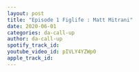 ```yaml
---
layout: post
title: "Episode 1 Figlife : Matt Mitrani"
date: 2020-06-01
categories: da-call-up
author: da-call-up
spotify_track_id: 
youtube_video_id: pIVLY4YZWp0
apple_track_id: 
---
```

